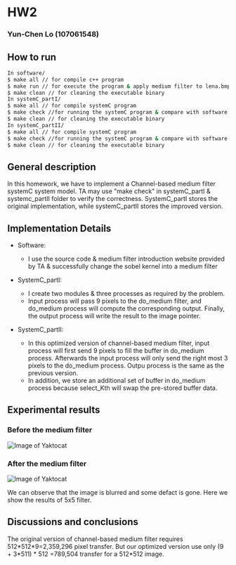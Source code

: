 # HW2
### Yun-Chen Lo (107061548)

## How to run
```bash
In software/ 
$ make all // for compile c++ program
$ make run // for execute the program & apply medium filter to lena.bmp
$ make clean // for cleaning the executable binary
In systemC_partI/
$ make all // for compile systemC program
$ make check //for running the systemC program & compare with software version of the code
$ make clean // for cleaning the executable binary
In systemC_partII/
$ make all // for compile systemC program
$ make check //for running the systemC program & compare with software version of the code
$ make clean // for cleaning the executable binary
```

## General description
In this homework, we have to implement a Channel-based medium filter systemC system model. 
TA may use "make check" in systemC\_partI \& systemc\_partII folder to verify the correctness. SystemC\_partI stores the original implementation, while systemC\_partII stores the improved version.


## Implementation Details
- Software: 
	- I use the source code & medium filter introduction website provided by TA & successfully change the sobel kernel into a medium filter


- SystemC\_partI:
	- I create two modules \& three processes as required by the problem.
	- Input process will pass 9 pixels to the do\_medium filter, and do\_medium process will compute the corresponding output. Finally, the output process will write the result to the image pointer.

- SystemC\_partII:
	- In this optimized version of channel-based medium filter, input process will first send 9 pixels to fill the buffer in do\_medium process. Afterwards the input process will only send the right most 3 pixels to the do\_medium process. Outpu process is the same as the previous version.
	- In addition, we store an additional set of buffer in do\_medium process because select\_Kth will swap the pre-stored buffer data.

## Experimental results
### Before the medium filter
 
![Image of Yaktocat](https://i.imgur.com/GhhChbU.png)

### After the medium filter

![Image of Yaktocat](https://i.imgur.com/nZgSpa5.png)

We can observe that the image is blurred and some defact is gone. Here we show the results of 5x5 filter.


## Discussions and conclusions
The original version of channel-based medium filter requires 512\*512\*9=2,359,296 pixel transfer. But our optimized version use only (9 + 3\*511) \* 512 =789,504 transfer for a 512\*512 image.